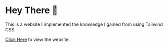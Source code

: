 # Hey There 👋

This is a website I implemented the knowledge I gained from using Tailwind CSS.

[Click Here](https://dulcet-clafoutis-f15f40.netlify.app/) to view the website.
